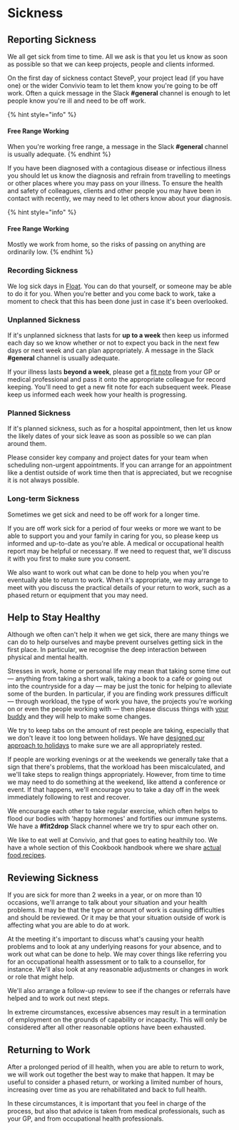 # Sickness

## Reporting Sickness

We all get sick from time to time. All we ask is that you let us know as soon as possible so that we can keep projects, people and clients informed.

On the first day of sickness contact SteveP,  your project lead \(if you have one\) or the wider Convivio team to let them know you're going to be off work. Often a quick message in the Slack **\#general** channel is enough to let people know you're ill and need to be off work. 

{% hint style="info" %}
#### Free Range Working

When you're working free range, a message in the Slack **\#general** channel is usually adequate.
{% endhint %}

If you have been diagnosed with a contagious disease or infectious illness you should let us know the diagnosis and refrain from travelling to meetings or other places where you may pass on your illness. To ensure the health and safety of colleagues, clients and other people you may have been in contact with recently, we may need to let others know about your diagnosis.

{% hint style="info" %}
#### **Free Range Working**

Mostly we work from home, so the risks of passing on anything are ordinarily low.
{% endhint %}

### Recording Sickness

We log sick days in [Float](https://convivio.float.com/). You can do that yourself, or someone may be able to do it for you. When you're better and you come back to work, take a moment to check that this has been done just in case it's been overlooked.

### Unplanned Sickness

If it's unplanned sickness that lasts for **up to a week** then keep us informed each day so we know whether or not to expect you back in the next few days or next week and can plan appropriately. A message in the Slack **\#general** channel is usually adequate.

If your illness lasts **beyond a week**, please get a [fit note](https://www.gov.uk/government/publications/the-fit-note-a-guide-for-patients-and-employees) from your GP or medical professional and pass it onto the appropriate colleague for record keeping. You'll need to get a new fit note for each subsequent week. Please keep us informed each week how your health is progressing.

### **Planned Sickness**

If it's planned sickness, such as for a hospital appointment, then let us know the likely dates of your sick leave as soon as possible so we can plan around them.

Please consider key company and project dates for your team when scheduling non-urgent appointments. If you can arrange for an appointment like a dentist outside of work time then that is appreciated, but we recognise it is not always possible.

### Long-term Sickness

Sometimes we get sick and need to be off work for a longer time.

If you are off work sick for a period of four weeks or more we want to be able to support you and your family in caring for you, so please keep us informed and up-to-date as you're able. A medical or occupational health report may be helpful or necessary. If we need to request that, we'll discuss it with you first to make sure you consent.

We also want to work out what can be done to help you when you're eventually able to return to work. When it's appropriate, we may arrange to meet with you discuss the practical details of your return to work, such as a phased return or equipment that you may need.

## Help to Stay Healthy

Although we often can't help it when we get sick, there are many things we can do to help ourselves and maybe prevent ourselves getting sick in the first place. In particular, we recognise the deep interaction between physical and mental health.

Stresses in work, home or personal life may mean that taking some time out — anything from taking a short walk, taking a book to a café or going out into the countryside for a day — may be just the tonic for helping to alleviate some of the burden. In particular, if you are finding work pressures difficult — through workload, the type of work you have, the projects you're working on or even the people working with — then please discuss things with [your buddy](../../working-at-convivio/having-a-buddy.md) and they will help to make some changes.

We try to keep tabs on the amount of rest people are taking, especially that we don't leave it too long between holidays. We have [designed our approach to holidays](holiday.md) to make sure we are all appropriately rested.

If people are working evenings or at the weekends we generally take that a sign that there's problems, that the workload has been miscalculated, and we'll take steps to realign things appropriately. However, from time to time we may need to do something at the weekend, like attend a conference or event. If that happens, we'll encourage you to take a day off in the week immediately following to rest and recover.

We encourage each other to take regular exercise, which often helps to flood our bodies with 'happy hormones' and fortifies our immune systems. We have a **\#fit2drop** Slack channel where we try to spur each other on.

We like to eat well at Convivio, and that goes to eating healthily too. We have a whole section of this Cookbook handbook where we share [actual food recipes](../../actual-food-recipes/).

## Reviewing Sickness

If you are sick for more than 2 weeks in a year, or on more than 10 occasions, we'll arrange to talk about your situation and your health problems. It may be that the type or amount of work is causing difficulties and should be reviewed. Or it may be that your situation outside of work is affecting what you are able to do at work.

At the meeting it's important to discuss what's causing your health problems and to look at any underlying reasons for your absence, and to work out what can be done to help. We may cover things like referring you for an occupational health assessment or to talk to a counsellor, for instance. We'll also look at any reasonable adjustments or changes in work or role that might help. 

We'll also arrange a follow-up review to see if the changes or referrals have helped and to work out next steps.

In extreme circumstances, excessive absences may result in a termination of employment on the grounds of capability or incapacity. This will only be considered after all other reasonable options have been exhausted.

## Returning to Work

After a prolonged period of ill health, when you are able to return to work, we will work out together the best way to make that happen. It may be useful to consider a phased return, or working a limited number of hours, increasing over time as you are rehabilitated and back to full health.

In these circumstances, it is important that you feel in charge of the process, but also that advice is taken from medical professionals, such as your GP, and from occupational health professionals.

